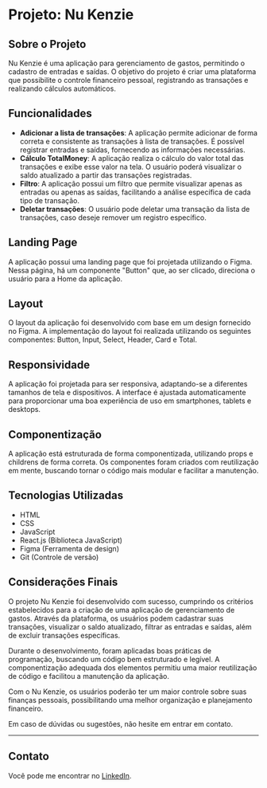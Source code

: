 # Projeto: Nu Kenzie #

## Sobre o Projeto

Nu Kenzie é uma aplicação para gerenciamento de gastos, permitindo o cadastro de entradas e saídas. O objetivo do projeto é criar uma plataforma que possibilite o controle financeiro pessoal, registrando as transações e realizando cálculos automáticos.

## Funcionalidades
- **Adicionar a lista de transações**: A aplicação permite adicionar de forma correta e consistente as transações à lista de transações. É possível registrar entradas e saídas, fornecendo as informações necessárias.
- **Cálculo TotalMoney**: A aplicação realiza o cálculo do valor total das transações e exibe esse valor na tela. O usuário poderá visualizar o saldo atualizado a partir das transações registradas.
- **Filtro**: A aplicação possui um filtro que permite visualizar apenas as entradas ou apenas as saídas, facilitando a análise específica de cada tipo de transação.
- **Deletar transações**: O usuário pode deletar uma transação da lista de transações, caso deseje remover um registro específico.


## Landing Page

A aplicação possui uma landing page que foi projetada utilizando o Figma. Nessa página, há um componente "Button" que, ao ser clicado, direciona o usuário para a Home da aplicação.


## Layout

O layout da aplicação foi desenvolvido com base em um design fornecido no Figma. A implementação do layout foi realizada utilizando os seguintes componentes: Button, Input, Select, Header, Card e Total.

## Responsividade

A aplicação foi projetada para ser responsiva, adaptando-se a diferentes tamanhos de tela e dispositivos. A interface é ajustada automaticamente para proporcionar uma boa experiência de uso em smartphones, tablets e desktops.


## Componentização

A aplicação está estruturada de forma componentizada, utilizando props e childrens de forma correta. Os componentes foram criados com reutilização em mente, buscando tornar o código mais modular e facilitar a manutenção.

## Tecnologias Utilizadas
- HTML
- CSS
- JavaScript
- React.js (Biblioteca JavaScript)
- Figma (Ferramenta de design)
- Git (Controle de versão)

## Considerações Finais

O projeto Nu Kenzie foi desenvolvido com sucesso, cumprindo os critérios estabelecidos para a criação de uma aplicação de gerenciamento de gastos. Através da plataforma, os usuários podem cadastrar suas transações, visualizar o saldo atualizado, filtrar as entradas e saídas, além de excluir transações específicas.

Durante o desenvolvimento, foram aplicadas boas práticas de programação, buscando um código bem estruturado e legível. A componentização adequada dos elementos permitiu uma maior reutilização de código e facilitou a manutenção da aplicação.

Com o Nu Kenzie, os usuários poderão ter um maior controle sobre suas finanças pessoais, possibilitando uma melhor organização e planejamento financeiro.

Em caso de dúvidas ou sugestões, não hesite em entrar em contato.

---

## Contato

Você pode me encontrar no [LinkedIn](https://www.linkedin.com/in/lucasbatista-dev/).
